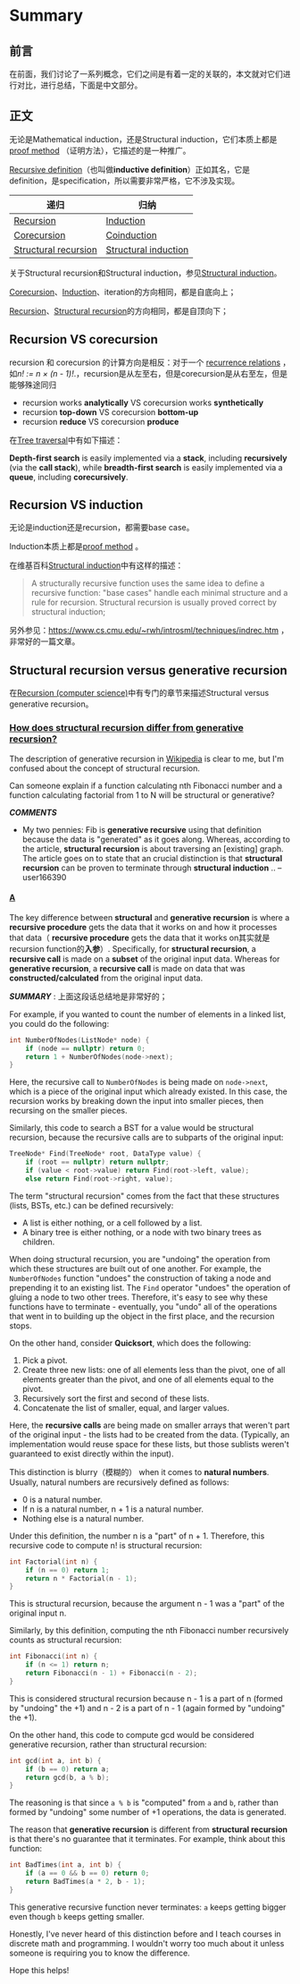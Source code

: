 # Summary

## 前言

在前面，我们讨论了一系列概念，它们之间是有着一定的关联的，本文就对它们进行对比，进行总结，下面是中文部分。

## 正文

无论是Mathematical induction，还是Structural induction，它们本质上都是[proof method](https://en.wikipedia.org/wiki/Proof_method) （证明方法），它描述的是一种推广。

[Recursive definition](./Recursion/Recursive-definition.md)（也叫做**inductive definition**）正如其名，它是definition，是specification，所以需要非常严格，它不涉及实现。



| 递归                                                         | 归纳                                                         |
| ------------------------------------------------------------ | ------------------------------------------------------------ |
| [Recursion](./Recursion/Recursion.md)                        | [Induction](./Induction-and-deduction/Induction.md)          |
| [Corecursion](./Recursion/Corecursion.md)                    | [Coinduction](./Induction-and-deduction/Coinduction.md)      |
| [Structural recursion](./Induction-and-deduction/Induction.md) | [Structural induction](./Induction-and-deduction/Induction.md) |

关于Structural recursion和Structural induction，参见[Structural induction](./Induction-and-deduction/Induction.md)。

[Corecursion](./Recursion/Corecursion.md)、[Induction](./Induction-and-deduction/Induction.md)、iteration的方向相同，都是自底向上；

[Recursion](./Recursion/Recursion.md)、[Structural recursion](./Induction-and-deduction/Induction.md)的方向相同，都是自顶向下；



## Recursion VS corecursion

recursion 和 corecursion 的计算方向是相反：对于一个 [recurrence relations](https://en.wikipedia.org/wiki/Recurrence_relation) ，如*n! := n × (n - 1)!*.，recursion是从左至右，但是corecursion是从右至左，但是能够殊途同归

- recursion works **analytically** VS corecursion works **synthetically**
- recursion **top-down** VS corecursion **bottom-up**
- recursion **reduce** VS corecursion **produce**

在[Tree traversal](https://en.wikipedia.org/wiki/Tree_traversal)中有如下描述：

**Depth-first search** is easily implemented via a **stack**, including **recursively** (via the **call stack**), while **breadth-first search** is easily implemented via a **queue**, including **corecursively**.

## Recursion VS induction

无论是induction还是recursion，都需要base  case。

Induction本质上都是[proof method](https://en.wikipedia.org/wiki/Proof_method) 。

在维基百科[Structural induction](https://en.wikipedia.org/wiki/Structural_induction)中有这样的描述：

> A structurally recursive function uses the same idea to define a recursive function: "base cases" handle each minimal structure and a rule for recursion. Structural recursion is usually proved correct by structural induction; 

另外参见：https://www.cs.cmu.edu/~rwh/introsml/techniques/indrec.htm ，非常好的一篇文章。





## Structural recursion versus generative recursion

在[Recursion (computer science)](https://en.wikipedia.org/wiki/Recursion_(computer_science))中有专门的章节来描述Structural versus generative recursion。



### [How does structural recursion differ from generative recursion?](https://stackoverflow.com/questions/14268749/how-does-structural-recursion-differ-from-generative-recursion)



The description of generative recursion in [Wikipedia](http://en.wikipedia.org/wiki/Recursion_(computer_science)#Structural_versus_generative_recursion) is clear to me, but I'm confused about the concept of structural recursion.

Can someone explain if a function calculating nth Fibonacci number and a function calculating factorial from 1 to N will be structural or generative?



***COMMENTS***

- My two pennies: Fib is **generative recursive** using that definition because the data is "generated" as it goes along. Whereas, according to the article, **structural recursion** is about traversing an [existing] graph. The article goes on to state that an crucial distinction is that **structural recursion** can be proven to terminate through **structural induction** .. – user166390



#### [A](https://stackoverflow.com/a/14268901)

The key difference between **structural** and **generative recursion** is where a **recursive procedure** gets the data that it works on and how it processes that data（ **recursive procedure** gets the data that it works on其实就是recursion function的**入参**）. Specifically, for **structural recursion**, a **recursive call** is made on a **subset** of the original input data. Whereas for **generative recursion**, a **recursive call** is made on data that was **constructed/calculated** from the original input data.

***SUMMARY*** : 上面这段话总结地是非常好的；

For example, if you wanted to count the number of elements in a linked list, you could do the following:

```C
int NumberOfNodes(ListNode* node) {
    if (node == nullptr) return 0;
    return 1 + NumberOfNodes(node->next);
}
```

Here, the recursive call to `NumberOfNodes` is being made on `node->next`, which is a piece of the original input which already existed. In this case, the recursion works by breaking down the input into smaller pieces, then recursing on the smaller pieces.

Similarly, this code to search a BST for a value would be structural recursion, because the recursive calls are to subparts of the original input:

```C
TreeNode* Find(TreeNode* root, DataType value) {
    if (root == nullptr) return nullptr;
    if (value < root->value) return Find(root->left, value);
    else return Find(root->right, value);
```

The term "structural recursion" comes from the fact that these structures (lists, BSTs, etc.) can be defined recursively:

- A list is either nothing, or a cell followed by a list.
- A binary tree is either nothing, or a node with two binary trees as children.

When doing structural recursion, you are "undoing" the operation from which these structures are built out of one another. For example, the `NumberOfNodes` function "undoes" the construction of taking a node and prepending it to an existing list. The `Find` operator "undoes" the operation of gluing a node to two other trees. Therefore, it's easy to see why these functions have to terminate - eventually, you "undo" all of the operations that went in to building up the object in the first place, and the recursion stops.

On the other hand, consider **Quicksort**, which does the following:

1. Pick a pivot.
2. Create three new lists: one of all elements less than the pivot, one of all elements greater than the pivot, and one of all elements equal to the pivot.
3. Recursively sort the first and second of these lists.
4. Concatenate the list of smaller, equal, and larger values.

Here, the **recursive calls** are being made on smaller arrays that weren't part of the original input - the lists had to be created from the data. (Typically, an implementation would reuse space for these lists, but those sublists weren't guaranteed to exist directly within the input).

This distinction is blurry（模糊的） when it comes to **natural numbers**. Usually, natural numbers are recursively defined as follows:

- 0 is a natural number.
- If n is a natural number, n + 1 is a natural number.
- Nothing else is a natural number.

Under this definition, the number n is a "part" of n + 1. Therefore, this recursive code to compute n! is structural recursion:

```C
int Factorial(int n) {
    if (n == 0) return 1;
    return n * Factorial(n - 1);
}
```

This is structural recursion, because the argument n - 1 was a "part" of the original input n.

Similarly, by this definition, computing the nth Fibonacci number recursively counts as structural recursion:

```C
int Fibonacci(int n) {
    if (n <= 1) return n;
    return Fibonacci(n - 1) + Fibonacci(n - 2);
}
```

This is considered structural recursion because n - 1 is a part of n (formed by "undoing" the +1) and n - 2 is a part of n - 1 (again formed by "undoing" the +1).

On the other hand, this code to compute gcd would be considered generative recursion, rather than structural recursion:

```C
int gcd(int a, int b) {
    if (b == 0) return a;
    return gcd(b, a % b);
}
```

The reasoning is that since `a % b` is "computed" from `a` and `b`, rather than formed by "undoing" some number of +1 operations, the data is generated.

The reason that **generative recursion** is different from **structural recursion** is that there's no guarantee that it terminates. For example, think about this function:

```C
int BadTimes(int a, int b) {
    if (a == 0 && b == 0) return 0;
    return BadTimes(a * 2, b - 1);
}
```

This generative recursive function never terminates: `a` keeps getting bigger even though `b` keeps getting smaller.

Honestly, I've never heard of this distinction before and I teach courses in discrete math and programming. I wouldn't worry too much about it unless someone is requiring you to know the difference.

Hope this helps!